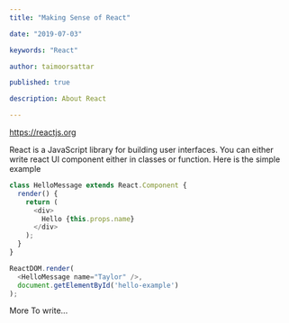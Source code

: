 ```yaml
---
title: "Making Sense of React"

date: "2019-07-03"

keywords: "React"

author: taimoorsattar

published: true

description: About React

---
```


https://reactjs.org

React is a JavaScript library for building user interfaces. You can either write react UI component either in classes or function.
Here is the simple example

```js
class HelloMessage extends React.Component {
  render() {
    return (
      <div>
        Hello {this.props.name}
      </div>
    );
  }
}

ReactDOM.render(
  <HelloMessage name="Taylor" />,
  document.getElementById('hello-example')
);
```

More To write...
